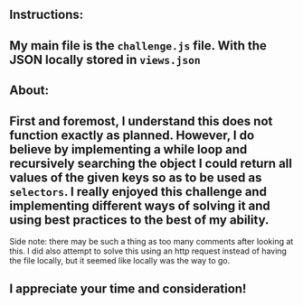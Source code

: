 ## Instructions:
My main file is the `challenge.js` file. With the JSON locally stored in `views.json`
---

## About:
First and foremost, I understand this does not function exactly as planned. However, I do believe by implementing a while loop and recursively searching the object I could return all values of the given keys so as to be used as `selectors`. I really enjoyed this challenge and implementing different ways of solving it and using best practices to the best of my ability. 
---
Side note: there may be such a thing as too many comments after looking at this. I did also attempt to solve this using an http request instead of having the file locally, but it seemed like locally was the way to go.

I appreciate your time and consideration!
---
